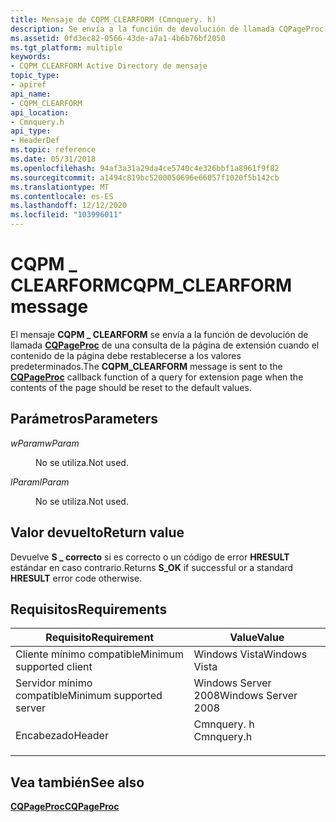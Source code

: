 ```yaml
---
title: Mensaje de CQPM_CLEARFORM (Cmnquery. h)
description: Se envía a la función de devolución de llamada CQPageProc de una consulta de la página de extensión cuando el contenido de la página debe restablecerse a los valores predeterminados.
ms.assetid: 0fd3ec82-0566-43de-a7a1-4b6b76bf2050
ms.tgt_platform: multiple
keywords:
- CQPM_CLEARFORM Active Directory de mensaje
topic_type:
- apiref
api_name:
- CQPM_CLEARFORM
api_location:
- Cmnquery.h
api_type:
- HeaderDef
ms.topic: reference
ms.date: 05/31/2018
ms.openlocfilehash: 94af3a31a29da4ce5740c4e326bbf1a8961f9f82
ms.sourcegitcommit: a1494c819bc5200050696e66057f1020f5b142cb
ms.translationtype: MT
ms.contentlocale: es-ES
ms.lasthandoff: 12/12/2020
ms.locfileid: "103996011"
---
```

# <a name="cqpm_clearform-message"></a><span data-ttu-id="bcb07-104">CQPM \_ CLEARFORM</span><span class="sxs-lookup"><span data-stu-id="bcb07-104">CQPM\_CLEARFORM message</span></span>

<span data-ttu-id="bcb07-105">El mensaje **CQPM \_ CLEARFORM** se envía a la función de devolución de llamada [**CQPageProc**](/windows/desktop/api/Cmnquery/nc-cmnquery-lpcqpageproc) de una consulta de la página de extensión cuando el contenido de la página debe restablecerse a los valores predeterminados.</span><span class="sxs-lookup"><span data-stu-id="bcb07-105">The **CQPM\_CLEARFORM** message is sent to the [**CQPageProc**](/windows/desktop/api/Cmnquery/nc-cmnquery-lpcqpageproc) callback function of a query for extension page when the contents of the page should be reset to the default values.</span></span>

## <a name="parameters"></a><span data-ttu-id="bcb07-106">Parámetros</span><span class="sxs-lookup"><span data-stu-id="bcb07-106">Parameters</span></span>

<dl> <dt>

<span data-ttu-id="bcb07-107">*wParam*</span><span class="sxs-lookup"><span data-stu-id="bcb07-107">*wParam*</span></span> 
</dt> <dd>

<span data-ttu-id="bcb07-108">No se utiliza.</span><span class="sxs-lookup"><span data-stu-id="bcb07-108">Not used.</span></span>

</dd> <dt>

<span data-ttu-id="bcb07-109">*lParam*</span><span class="sxs-lookup"><span data-stu-id="bcb07-109">*lParam*</span></span> 
</dt> <dd>

<span data-ttu-id="bcb07-110">No se utiliza.</span><span class="sxs-lookup"><span data-stu-id="bcb07-110">Not used.</span></span>

</dd> </dl>

## <a name="return-value"></a><span data-ttu-id="bcb07-111">Valor devuelto</span><span class="sxs-lookup"><span data-stu-id="bcb07-111">Return value</span></span>

<span data-ttu-id="bcb07-112">Devuelve **S \_ correcto** si es correcto o un código de error **HRESULT** estándar en caso contrario.</span><span class="sxs-lookup"><span data-stu-id="bcb07-112">Returns **S\_OK** if successful or a standard **HRESULT** error code otherwise.</span></span>

## <a name="requirements"></a><span data-ttu-id="bcb07-113">Requisitos</span><span class="sxs-lookup"><span data-stu-id="bcb07-113">Requirements</span></span>



| <span data-ttu-id="bcb07-114">Requisito</span><span class="sxs-lookup"><span data-stu-id="bcb07-114">Requirement</span></span> | <span data-ttu-id="bcb07-115">Value</span><span class="sxs-lookup"><span data-stu-id="bcb07-115">Value</span></span> |
|-------------------------------------|---------------------------------------------------------------------------------------|
| <span data-ttu-id="bcb07-116">Cliente mínimo compatible</span><span class="sxs-lookup"><span data-stu-id="bcb07-116">Minimum supported client</span></span><br/> | <span data-ttu-id="bcb07-117">Windows Vista</span><span class="sxs-lookup"><span data-stu-id="bcb07-117">Windows Vista</span></span><br/>                                                              |
| <span data-ttu-id="bcb07-118">Servidor mínimo compatible</span><span class="sxs-lookup"><span data-stu-id="bcb07-118">Minimum supported server</span></span><br/> | <span data-ttu-id="bcb07-119">Windows Server 2008</span><span class="sxs-lookup"><span data-stu-id="bcb07-119">Windows Server 2008</span></span><br/>                                                        |
| <span data-ttu-id="bcb07-120">Encabezado</span><span class="sxs-lookup"><span data-stu-id="bcb07-120">Header</span></span><br/>                   | <dl> <span data-ttu-id="bcb07-121"><dt>Cmnquery. h</dt></span><span class="sxs-lookup"><span data-stu-id="bcb07-121"><dt>Cmnquery.h</dt></span></span> </dl> |



## <a name="see-also"></a><span data-ttu-id="bcb07-122">Vea también</span><span class="sxs-lookup"><span data-stu-id="bcb07-122">See also</span></span>

<dl> <dt>

[<span data-ttu-id="bcb07-123">**CQPageProc**</span><span class="sxs-lookup"><span data-stu-id="bcb07-123">**CQPageProc**</span></span>](/windows/desktop/api/Cmnquery/nc-cmnquery-lpcqpageproc)
</dt> </dl>

 

 





